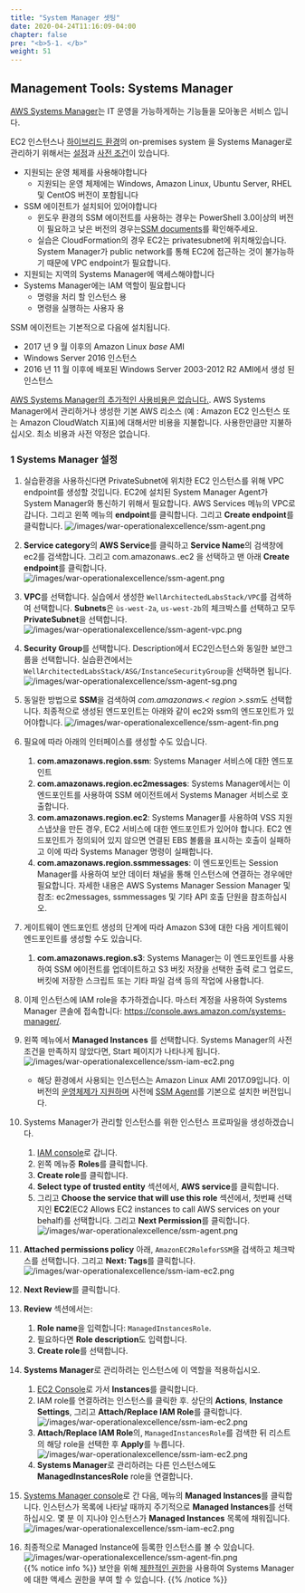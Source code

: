 ```yaml
---
title: "System Manager 셋팅"
date: 2020-04-24T11:16:09-04:00
chapter: false
pre: "<b>5-1. </b>"
weight: 51
---
```


## Management Tools: Systems Manager

[AWS Systems Manager](https://aws.amazon.com/systems-manager/features/)는 IT 운영을 가능하게하는 기능들을 모아놓은 서비스 입니다. 

EC2 인스턴스나 [하이브리드 환경](https://docs.aws.amazon.com/systems-manager/latest/userguide/systems-manager-managedinstances.html)의 on-premises system
을 Systems Manager로 관리하기 위해서는 [설정](https://docs.aws.amazon.com/systems-manager/latest/userguide/systems-manager-setting-up.html)과 [사전 조건](https://docs.aws.amazon.com/systems-manager/latest/userguide/systems-manager-prereqs.html)이 있습니다.

* 지원되는 운영 체제를 사용해야합니다
   * 지원되는 운영 체제에는 Windows, Amazon Linux, Ubuntu Server, RHEL 및 CentOS 버전이 포함됩니다
* SSM 에이전트가 설치되어 있어야합니다
   * 윈도우 환경의 SSM 에이전트를 사용하는 경우는 PowerShell 3.0이상의 버전이 필요하고 낮은 버전의 경우는[SSM documents](https://docs.aws.amazon.com/systems-manager/latest/userguide/systems-manager-prereqs.html#prereqs-powershell)를 확인해주세요.
   * 실습은 CloudFormation의 경우 EC2는 privatesubnet에 위치해있습니다. System Manager가 public network를 통해 EC2에 접근하는 것이 불가능하기 때문에 VPC endpoint가 필요합니다. 
* 지원되는 지역의 Systems Manager에 액세스해야합니다
* Systems Manager에는 IAM 역할이 필요합니다
   * 명령을 처리 할 인스턴스 용
   * 명령을 실행하는 사용자 용

SSM 에이전트는 기본적으로 다음에 설치됩니다.
* 2017 년 9 월 이후의 Amazon Linux _base_ AMI
* Windows Server 2016 인스턴스
* 2016 년 11 월 이후에 배포된 Windows Server 2003-2012 R2 AMI에서 생성 된 인스턴스

[AWS Systems Manager의 추가적인 사용비용은 없습니다.](https://aws.amazon.com/systems-manager/pricing/). AWS Systems Manager에서 관리하거나 생성한 기본 AWS 리소스 (예 : Amazon EC2 인스턴스 또는 Amazon CloudWatch 지표)에 대해서만 비용을 지불합니다. 사용한만큼만 지불하십시오. 최소 비용과 사전 약정은 없습니다.

### 1 Systems Manager 설정
1. 실습환경을 사용하신다면 PrivateSubnet에 위치한 EC2 인스턴스를 위해 VPC endpoint를 생성할 것입니다. EC2에 설치된 System Manager Agent가 System Manager와 통신하기 위해서 필요합니다. AWS Services 메뉴의 VPC로 갑니다. 그리고 왼쪽 메뉴의 **endpoint**를 클릭합니다. 그리고 **Create endpoint**를 클릭합니다.
   ![/images/war-operationalexcellence/ssm-agent.png](/images/war-operationalexcellence/ssm-endpoint-create.png)
1. **Service category**의 **AWS Service**를 클릭하고 **Service Name**의 검색창에 ec2를 검색합니다. 그리고 com.amazonaws.<region>.ec2 을 선택하고 맨 아래 **Create endpoint**를 클릭합니다.
   ![/images/war-operationalexcellence/ssm-agent.png](/images/war-operationalexcellence/ssm-endpoint-select.png)
1. **VPC**를 선택합니다. 실습에서 생성한 `WellArchitectedLabsStack/VPC`를 검색하여 선택합니다. **Subnets**은 `ùs-west-2a`, `us-west-2b`의 체크박스를 선택하고 모두 **PrivateSubnet**을 선택합니다.
   ![/images/war-operationalexcellence/ssm-agent-vpc.png](/images/war-operationalexcellence/ssm-agent-vpc.png)
1. **Security Group**를 선택합니다. Description에서 EC2인스턴스와 동일한 보안그룹을 선택합니다. 실습환견에서는 `WellArchitectedLabsStack/ASG/InstanceSecurityGroup`을 선택하면 됩니다. 
   ![/images/war-operationalexcellence/ssm-agent-sg.png](/images/war-operationalexcellence/ssm-agent-sg.png)
1. 동일한 방법으로 **SSM**을 검색하여 *com.amazonaws.< region >.ssm*도 선택합니다. 최종적으로 생성된 엔드포인트는 아래와 같이 ec2와 ssm의 엔드포인트가 있어야합니다. 
   ![/images/war-operationalexcellence/ssm-agent-fin.png](/images/war-operationalexcellence/ssm-endpoint-fin.png)
1. 필요에 따라 아래의 인터페이스를 생성할 수도 있습니다. 
   1. **com.amazonaws.region.ssm**: Systems Manager 서비스에 대한 엔드포인트
   1. **com.amazonaws.region.ec2messages**: Systems Manager에서는 이 엔드포인트를 사용하여 SSM 에이전트에서 Systems Manager 서비스로 호출합니다.
   1. **com.amazonaws.region.ec2**: Systems Manager를 사용하여 VSS 지원 스냅샷을 만든 경우, EC2 서비스에 대한 엔드포인트가 있어야 합니다. EC2 엔드포인트가 정의되어 있지 않으면 연결된 EBS 볼륨을 표시하는 호출이 실패하고 이에 따라 Systems Manager 명령이 실패합니다.
   1. **com.amazonaws.region.ssmmessages**: 이 엔드포인트는 Session Manager를 사용하여 보안 데이터 채널을 통해 인스턴스에 연결하는 경우에만 필요합니다. 자세한 내용은 AWS Systems Manager Session Manager 및 참조: ec2messages, ssmmessages 및 기타 API 호출 단원을 참조하십시오.

1. 게이트웨이 엔드포인트 생성의 단계에 따라 Amazon S3에 대한 다음 게이트웨이 엔드포인트를 생성할 수도 있습니다.
   1. **com.amazonaws.region.s3**: Systems Manager는 이 엔드포인트를 사용하여 SSM 에이전트를 업데이트하고 S3 버킷 저장을 선택한 출력 로그 업로드, 버킷에 저장한 스크립트 또는 기타 파일 검색 등의 작업에 사용합니다.

1. 이제 인스턴스에 IAM role을 추가하겠습니다. 마스터 계정을 사용하여 Systems Manager 콘솔에 접속합니다: <https://console.aws.amazon.com/systems-manager/>.
1. 왼쪽 메뉴에서 **Managed Instances** 를 선택합니다. Systems Manager의 사전조건을 만족하지 않았다면, Start 페이지가 나타나게 됩니다. 
    ![/images/war-operationalexcellence/ssm-iam-ec2.png](/images/war-operationalexcellence/ssm-iam-managed-instance.png)
   * 해당 환경에서 사용되는 인스턴스는 Amazon Linux AMI 2017.09입니다. 이 버전의 [운영체제가 지원하며](https://docs.aws.amazon.com/systems-manager/latest/userguide/patch-manager-supported-oses.html) 사전에 [SSM Agent](https://docs.aws.amazon.com/systems-manager/latest/userguide/ssm-agent.html)를 기본으로 설치한 버전입니다.
1. Systems Manager가 관리할 인스턴스를 위한 인스턴스 프로파일을 생성하겠습니다.
   1. [IAM console](https://console.aws.amazon.com/iam/)로 갑니다.
   1. 왼쪽 메뉴중 **Roles**를 클릭합니다.
   1. **Create role**를 클릭합니다.
   1. **Select type of trusted entity** 섹션에서, **AWS service**를 클릭합니다.
   1. 그리고 **Choose the service that will use this role** 섹션에서, 첫번째 선택지인 **EC2**(EC2 Allows EC2 instances to call AWS services on your behalf)를 선택합니다. 그리고 **Next Permission**를 클릭합니다.
   ![/images/war-operationalexcellence/ssm-agent.png](/images/war-operationalexcellence/ssm-agent.png)

  
1. **Attached permissions policy** 아래, `AmazonEC2RoleforSSM`을 검색하고 체크박스를 선택합니다. 그리고 **Next: Tags**를 클릭합니다.
 ![/images/war-operationalexcellence/ssm-iam-ec2.png](/images/war-operationalexcellence/ssm-iam-ec2.png)

1. **Next Review**를 클릭합니다.

  
1. **Review** 섹션에서는:
   1. **Role name**을 입력합니다: `ManagedInstancesRole`.
   1. 필요하다면 **Role description**도 입력합니다.
   1. **Create role**를 선택합니다.
1. **Systems Manager**로 관리하려는 인스턴스에 이 역할을 적용하십시오.
   1. [EC2 Console](https://console.aws.amazon.com/ec2/)로 가서 **Instances**를 클릭합니다.
   1. IAM role를 연결하려는 인스턴스를 클릭한 후. 상단의 **Actions**, **Instance Settings**, 그리고 **Attach/Replace IAM Role**를 클릭합니다. 
    ![/images/war-operationalexcellence/ssm-iam-ec2.png](/images/war-operationalexcellence/ssm-iam-ec2-attach.png)
   1. **Attach/Replace IAM Role**의, `ManagedInstancesRole`를 검색한 뒤 리스트의 해당 role을 선택한 후 **Apply**를 누릅니다.
   ![/images/war-operationalexcellence/ssm-iam-ec2.png](/images/war-operationalexcellence/ssm-iam-ec2-attach-select.png)
   1.  **Systems Manager**로 관리하려는 다른 인스턴스에도 **ManagedInstancesRole** role을 연결합니다.

1. [Systems Manager console](https://console.aws.amazon.com/systems-manager/)로 간 다음, 메뉴의 **Managed Instances**를 클릭합니다. 인스턴스가 목록에 나타날 때까지 주기적으로 **Managed Instances**를 선택하십시오. 몇 분 이 지나야 인스턴스가 **Managed Instances** 목록에 채워집니다.
   ![/images/war-operationalexcellence/ssm-iam-ec2.png](/images/war-operationalexcellence/ssm-iam-managed-instance.png)

1. 최종적으로 Managed Instance에 등록한 인스턴스를 볼 수 있습니다. 
  ![/images/war-operationalexcellence/ssm-agent-fin.png](/images/war-operationalexcellence/ssm-agent-fin.png)   
{{% notice info %}}
보안을 위해 [제한적인 권한](https://docs.aws.amazon.com/systems-manager/latest/userguide/sysman-access-user.html)을 사용하여 Systems Manager에 대한 액세스 권한을 부여 할 수 있습니다.
{{% /notice %}}
